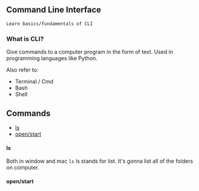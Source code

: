 ## Command Line Interface

    Learn basics/fundamentals of CLI
    
### What is CLI?

Give commands to a computer program in the form of text. Used in programming languages like Python.

Also refer to: 

* Terminal / Cmd 
* Bash 
* Shell

## Commands

* [ls](#ls)
* [open/start](#open/start)

#### ls 

Both in window and mac `ls` ls stands for list. It's gonna list all of the folders on computer.

#### open/start
